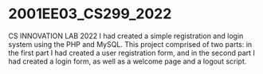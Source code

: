 # 2001EE03_CS299_2022
CS INNOVATION LAB 2022
I had created a simple registration and login system using the PHP and MySQL. This project comprised of two parts: in the first part I had created a user registration form, and in the second part I had created a login form, as well as a welcome page and a logout script.
